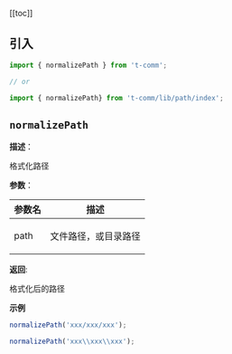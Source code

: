 [[toc]]

## 引入

```ts
import { normalizePath } from 't-comm';

// or

import { normalizePath} from 't-comm/lib/path/index';
```


## `normalizePath` 


**描述**：<p>格式化路径</p>

**参数**：


| 参数名 | 描述 |
| --- | --- |
| path | <p>文件路径，或目录路径</p> |

**返回**: <p>格式化后的路径</p>

**示例**

```ts
normalizePath('xxx/xxx/xxx');

normalizePath('xxx\\xxx\\xxx');
```
